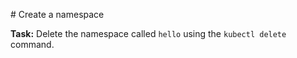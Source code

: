 # Create a namespace

**Task:** Delete the namespace called `hello` using the `kubectl delete` command.


